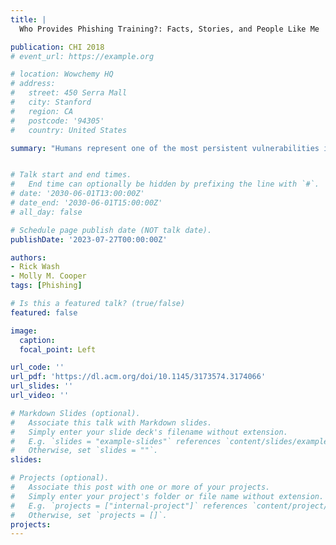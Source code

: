 ```yaml
---
title: | 
  Who Provides Phishing Training?: Facts, Stories, and People Like Me

publication: CHI 2018
# event_url: https://example.org

# location: Wowchemy HQ
# address:
#   street: 450 Serra Mall
#   city: Stanford
#   region: CA
#   postcode: '94305'
#   country: United States

summary: "Humans represent one of the most persistent vulnerabilities in many computing systems. Since human users are independent agents who make their own choices, closing these vulnerabilities means persuading users to make different choices. Focusing on one specific human choice -- clicking on a link in a phishing email -- we conducted an experiment to identify better ways to train users to make more secure decisions. We compared traditional facts-and-advice training against training that uses a simple story to convey the same lessons. We found a surprising interaction effect: facts-and-advice training works better than not training users, but only when presented by a security expert. Stories don't work quite as well as facts-and-advice, but work much better when told by a peer. This suggests that the perceived origin of training materials can have a surprisingly large effect on security outcomes"


# Talk start and end times.
#   End time can optionally be hidden by prefixing the line with `#`.
# date: '2030-06-01T13:00:00Z'
# date_end: '2030-06-01T15:00:00Z'
# all_day: false

# Schedule page publish date (NOT talk date).
publishDate: '2023-07-27T00:00:00Z'

authors:
- Rick Wash
- Molly M. Cooper
tags: [Phishing]

# Is this a featured talk? (true/false)
featured: false

image:
  caption: 
  focal_point: Left

url_code: ''
url_pdf: 'https://dl.acm.org/doi/10.1145/3173574.3174066'
url_slides: ''
url_video: ''

# Markdown Slides (optional).
#   Associate this talk with Markdown slides.
#   Simply enter your slide deck's filename without extension.
#   E.g. `slides = "example-slides"` references `content/slides/example-slides.md`.
#   Otherwise, set `slides = ""`.
slides:

# Projects (optional).
#   Associate this post with one or more of your projects.
#   Simply enter your project's folder or file name without extension.
#   E.g. `projects = ["internal-project"]` references `content/project/deep-learning/index.md`.
#   Otherwise, set `projects = []`.
projects:
---
```


<!-- Slides can be added in a few ways:

- **Create** slides using Wowchemy's [_Slides_](https://docs.hugoblox.com/managing-content/#create-slides) feature and link using `slides` parameter in the front matter of the talk file
- **Upload** an existing slide deck to `static/` and link using `url_slides` parameter in the front matter of the talk file
- **Embed** your slides (e.g. Google Slides) or presentation video on this page using [shortcodes](https://docs.hugoblox.com/writing-markdown-latex/).

Further event details, including page elements such as image galleries, can be added to the body of this page. -->
